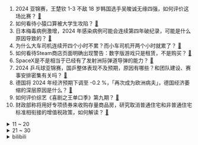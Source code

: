 1. 2024 亚锦赛，王楚钦 1-3 不敌 18 岁韩国选手吴晙诚无缘四强，如何评价这场比赛？ [:link:](https://www.zhihu.com/question/838590732)
2. 如何看待小猿口算被大学生攻陷？ [:link:](https://www.zhihu.com/question/813258253)
3. 日本梅毒病例激增，2024 年感染病例可能会连续第四年破纪录，可能是什么原因导致的？ [:link:](https://www.zhihu.com/question/827839467)
4. 为什么大车司机连续开四个小时不累？而小车司机开两个小时就累了？ [:link:](https://www.zhihu.com/question/663522207)
5. 如何看待Steam商店页面明确出现警告：数字版游戏只是租赁，不是购买？ [:link:](https://www.zhihu.com/question/828901579)
6. SpaceX是不是相当于已经有了发射洲际弹道导弹的能力？ [:link:](https://www.zhihu.com/question/668947964)
7. 2024 乒乓球亚锦赛，国乒整体表现不及预期，原因有哪些？和团队建设、赛事安排密集有关吗？ [:link:](https://www.zhihu.com/question/838981816)
8. 德国将 2024 年经济预期下调至 -0.2 %，「再次成为欧洲病夫」，德国经济萎缩的深层原因是什么？ [:link:](https://www.zhihu.com/question/803788021)
9. 如何评价综艺《喜剧之王单口季》第九期？ [:link:](https://www.zhihu.com/question/821200840)
10. 财政部称将用好专项债券来收购存量商品房，研究取消普通住宅和非普通住宅标准相衔接的增值税政策，如何解读？ [:link:](https://www.zhihu.com/question/827163513)
<details>
<summary>11 ~ 20</summary>

11. 林诗栋 3:1 击败日本户上隼辅挺近亚锦赛男单四强，身兼四项成国乒独苗冲冠，如何评价他的表现？ [:link:](https://www.zhihu.com/question/835966023)
12. 为什么火车站要统一使用红色隶书字体做站名？ [:link:](https://www.zhihu.com/question/651933772)
13. 《斗破苍穹》如果萧炎没有遇见药老，他最后会是什么境界？斗尊吗？ [:link:](https://www.zhihu.com/question/504761121)
14. 如何评价 S14 瑞士轮最终抽签结果？ [:link:](https://www.zhihu.com/question/841750991)
15. 丰田章男警告「转向纯电动汽车的未来将导致失业」，这句话有哪些深意？ [:link:](https://www.zhihu.com/question/816668292)
16. 请问⭐❤+⭐=❤5怎么给孩子讲解思路? [:link:](https://www.zhihu.com/question/736492086)
17. 作为应届毕业生，求职前该做些什么准备，以确保能找到「理想」工作？ [:link:](https://www.zhihu.com/question/668860868)
18. 网红「东北雨姐」虚假宣传被罚 165 万，所售粉条厂家被罚 671.76 万，此事暴露出哪些问题？ [:link:](https://www.zhihu.com/question/829310701)
19. 鸡、鸭、鹅从1万米高空自由落体，会安全着陆吗？ [:link:](https://www.zhihu.com/question/593784402)
20. 北大清华或其他名校有与《上海交大生存手册》类似的东西吗？ [:link:](https://www.zhihu.com/question/31506356)
</details>
<details>
<summary>21 ~ 30</summary>

21. 这些冰箱功能到底是不是智商税？ [:link:](https://www.zhihu.com/question/805155562)
22. 《马大帅》中有哪些细思恐极的细节？ [:link:](https://www.zhihu.com/question/266069788)
23. 2024 乒乓球亚锦赛，陈幸同 1-3 张本美和，国乒女单均无缘四强，如何评价国乒女单的表现？ [:link:](https://www.zhihu.com/question/836558678)
24. 麻省理工学院（MIT）有没有类似清华大学“姚班”“智班”的存在？ [:link:](https://www.zhihu.com/question/535745451)
25. 在你过往人生中，经历过最大的失败是什么？现在回看有不一样的感受吗？ [:link:](https://www.zhihu.com/question/808042503)
26. 《崩坏：星穹铁道》中，星核猎手为什么被其他势力当做反派？ [:link:](https://www.zhihu.com/question/646337913)
27. 如何理解「高敏感是一种与生俱来的天赋」？高敏感人在秋天该如何管理自己的敏感情绪？ [:link:](https://www.zhihu.com/question/671400768)
28. 财政部称本专科生国家奖学金标准从 8000 元提高到 1 万元，奖励名额也将翻倍，有哪些利好？ [:link:](https://www.zhihu.com/question/827633147)
29. 2024 武网女单半决赛，郑钦文 2-0 战胜王欣瑜晋级决赛，如何评价这场比赛？ [:link:](https://www.zhihu.com/question/837291328)
30. 爱跑步的你，会喝可乐吗？ [:link:](https://www.zhihu.com/question/752478028)
</details><details>
<summary>bilibili</summary>

</details>